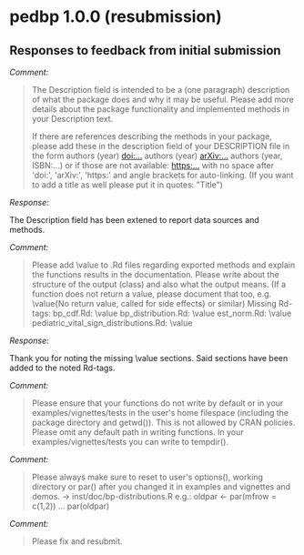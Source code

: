 # pedbp 1.0.0 (resubmission)

## Responses to feedback from initial submission

_Comment:_

> The Description field is intended to be a (one paragraph) description of what
> the package does and why it may be useful. Please add more details about the
> package functionality and implemented methods in your Description text.
>
> If there are references describing the methods in your package, please 
> add these in the description field of your DESCRIPTION file in the form
> authors (year) <doi:...>
> authors (year) <arXiv:...>
> authors (year, ISBN:...)
> or if those are not available: <https:...>
> with no space after 'doi:', 'arXiv:', 'https:' and angle brackets for 
> auto-linking.
> (If you want to add a title as well please put it in quotes: "Title")

  _Response:_

  The Description field has been extened to report data sources and methods.

_Comment:_
> Please add \value to .Rd files regarding exported methods and explain 
> the functions results in the documentation. Please write about the 
> structure of the output (class) and also what the output means. (If a 
> function does not return a value, please document that too, e.g. 
> \value{No return value, called for side effects} or similar)
> Missing Rd-tags:
>       bp_cdf.Rd: \value
>       bp_distribution.Rd: \value
>       est_norm.Rd: \value
>       pediatric_vital_sign_distributions.Rd: \value

  _Response:_

  Thank you for noting the missing \value sections.  Said sections have been
  added to the noted Rd-tags.


_Comment:_
> Please ensure that your functions do not write by default or in your 
> examples/vignettes/tests in the user's home filespace (including the 
> package directory and getwd()). This is not allowed by CRAN policies.
> Please omit any default path in writing functions. In your 
> examples/vignettes/tests you can write to tempdir().

_Comment:_
> Please always make sure to reset to user's options(), working directory 
> or par() after you changed it in examples and vignettes and demos. -> 
> inst/doc/bp-distributions.R
> e.g.:
> oldpar <- par(mfrow = c(1,2))
> ...
> par(oldpar)

_Comment:_
> Please fix and resubmit.


